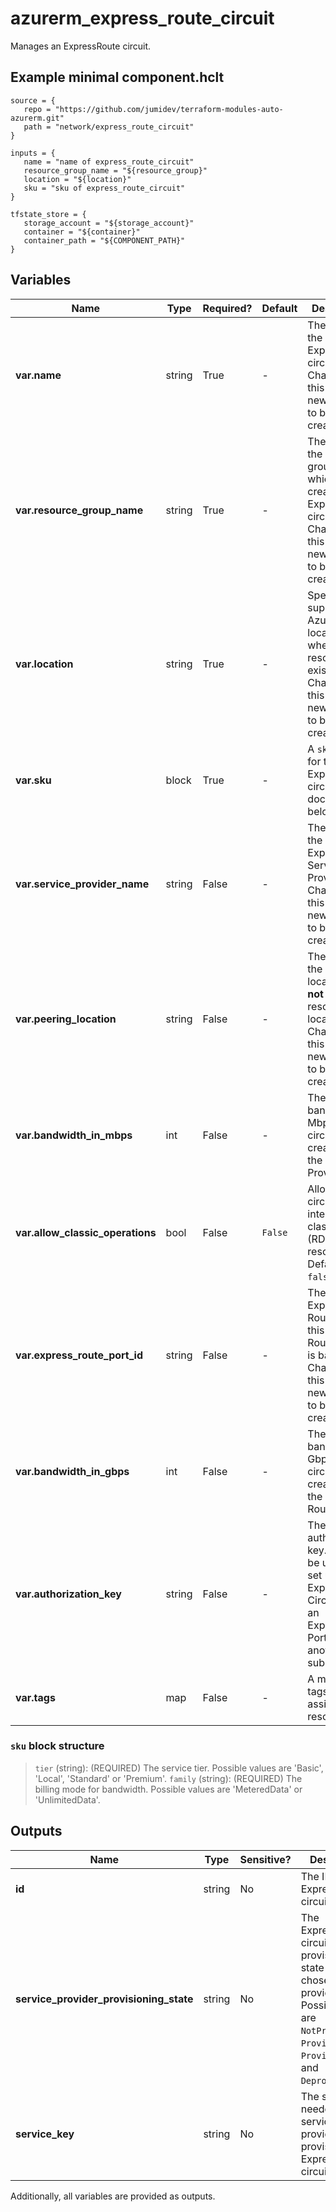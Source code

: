 # azurerm_express_route_circuit

Manages an ExpressRoute circuit.

## Example minimal component.hclt

```hcl
source = {
   repo = "https://github.com/jumidev/terraform-modules-auto-azurerm.git" 
   path = "network/express_route_circuit" 
}

inputs = {
   name = "name of express_route_circuit" 
   resource_group_name = "${resource_group}" 
   location = "${location}" 
   sku = "sku of express_route_circuit" 
}

tfstate_store = {
   storage_account = "${storage_account}" 
   container = "${container}" 
   container_path = "${COMPONENT_PATH}" 
}

```

## Variables

| Name | Type | Required? |  Default  |  Description |
| ---- | ---- | --------- |  ----------- | ----------- |
| **var.name** | string | True | -  |  The name of the ExpressRoute circuit. Changing this forces a new resource to be created. | 
| **var.resource_group_name** | string | True | -  |  The name of the resource group in which to create the ExpressRoute circuit. Changing this forces a new resource to be created. | 
| **var.location** | string | True | -  |  Specifies the supported Azure location where the resource exists. Changing this forces a new resource to be created. | 
| **var.sku** | block | True | -  |  A `sku` block for the ExpressRoute circuit as documented below. | 
| **var.service_provider_name** | string | False | -  |  The name of the ExpressRoute Service Provider. Changing this forces a new resource to be created. | 
| **var.peering_location** | string | False | -  |  The name of the peering location and **not** the Azure resource location. Changing this forces a new resource to be created. | 
| **var.bandwidth_in_mbps** | int | False | -  |  The bandwidth in Mbps of the circuit being created on the Service Provider. | 
| **var.allow_classic_operations** | bool | False | `False`  |  Allow the circuit to interact with classic (RDFE) resources. Defaults to `false`. | 
| **var.express_route_port_id** | string | False | -  |  The ID of the Express Route Port this Express Route Circuit is based on. Changing this forces a new resource to be created. | 
| **var.bandwidth_in_gbps** | int | False | -  |  The bandwidth in Gbps of the circuit being created on the Express Route Port. | 
| **var.authorization_key** | string | False | -  |  The authorization key. This can be used to set up an ExpressRoute Circuit with an ExpressRoute Port from another subscription. | 
| **var.tags** | map | False | -  |  A mapping of tags to assign to the resource. | 

### `sku` block structure

>`tier` (string): (REQUIRED) The service tier. Possible values are 'Basic', 'Local', 'Standard' or 'Premium'.
>`family` (string): (REQUIRED) The billing mode for bandwidth. Possible values are 'MeteredData' or 'UnlimitedData'.



## Outputs

| Name | Type | Sensitive? | Description |
| ---- | ---- | --------- | --------- |
| **id** | string | No  | The ID of the ExpressRoute circuit. | 
| **service_provider_provisioning_state** | string | No  | The ExpressRoute circuit provisioning state from your chosen service provider. Possible values are `NotProvisioned`, `Provisioning`, `Provisioned`, and `Deprovisioning`. | 
| **service_key** | string | No  | The string needed by the service provider to provision the ExpressRoute circuit. | 

Additionally, all variables are provided as outputs.
